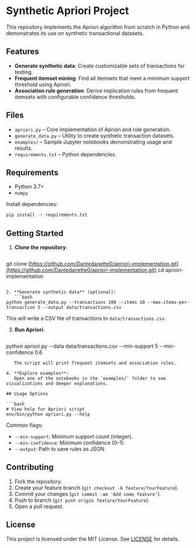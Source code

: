 # Synthetic Apriori Project

This repository implements the Apriori algorithm from scratch in Python and demonstrates its use on synthetic transactional datasets.

## Features

* **Generate synthetic data**: Create customizable sets of transactions for testing.
* **Frequent itemset mining**: Find all itemsets that meet a minimum support threshold using Apriori.
* **Association rule generation**: Derive implication rules from frequent itemsets with configurable confidence thresholds.

## Files

* `apriori.py` – Core implementation of Apriori and rule generation.
* `generate_data.py` – Utility to create synthetic transaction datasets.
* `examples/` – Sample Jupyter notebooks demonstrating usage and results.
* `requirements.txt` – Python dependencies.

## Requirements

* Python 3.7+
* `numpy`

Install dependencies:

```bash
pip install -r requirements.txt
```

## Getting Started

1. **Clone the repository**:

   ```bash
   ```

git clone [https://github.com/Dantedanette0/apriori-implementation.git](https://github.com/Dantedanette0/apriori-implementation.git)
cd apriori-implementation

````

2. **Generate synthetic data** (optional):
   ```bash
python generate_data.py --transactions 100 --items 10 --max-items-per-transaction 5 --output data/transactions.csv
````

This will write a CSV file of transactions to `data/transactions.csv`.

3. **Run Apriori**:

   ```bash
   ```

python apriori.py --data data/transactions.csv --min-support 5 --min-confidence 0.6

````
   The script will print frequent itemsets and association rules.

4. **Explore examples**:
   Open one of the notebooks in the `examples/` folder to see visualizations and deeper explanations.

## Usage Options

```bash
# View help for Apriori script
env/bin/python apriori.py --help
````

Common flags:

* `--min-support`: Minimum support count (integer).
* `--min-confidence`: Minimum confidence (0–1).
* `--output`: Path to save rules as JSON.

## Contributing

1. Fork the repository.
2. Create your feature branch (`git checkout -b feature/YourFeature`).
3. Commit your changes (`git commit -am 'Add some feature'`).
4. Push to branch (`git push origin feature/YourFeature`).
5. Open a pull request.

## License

This project is licensed under the MIT License. See [LICENSE](LICENSE) for details.
